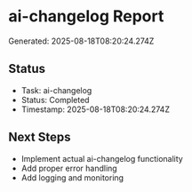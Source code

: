 # ai-changelog Report

Generated: 2025-08-18T08:20:24.274Z

## Status
- Task: ai-changelog
- Status: Completed
- Timestamp: 2025-08-18T08:20:24.274Z

## Next Steps
- Implement actual ai-changelog functionality
- Add proper error handling
- Add logging and monitoring
